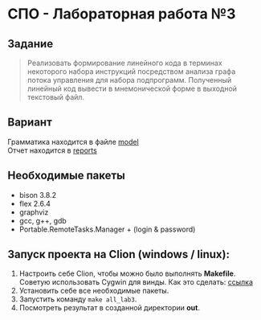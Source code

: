 # СПО - Лабораторная работа №3
## Задание
>Реализовать формирование линейного кода в терминах некоторого набора инструкций посредством анализа графа потока управления для набора подпрограмм. Полученный линейный код вывести в мнемонической форме в выходной текстовый файл.

## Вариант
Грамматика находится в файле [model](./model)  
Отчет находится в [reports](./reports/Лабораторная%20работа%202%20-%20СПО.pdf)

## Необходимые пакеты
+ bison 3.8.2
+ flex 2.6.4
+ graphviz
+ gcc, g++, gdb
+ Portable.RemoteTasks.Manager + (login & password)

## Запуск проекта на Clion (windows / linux):
1. Настроить себе Clion, чтобы можно было выполнять **Makefile**. Советую использовать Cygwin для винды. Как это сделать: [ссылка](https://www.jetbrains.com/help/clion/quick-tutorial-on-configuring-clion-on-windows.html#Cygwin)
2. Установить себе все необходимые пакеты.
3. Запустить команду `make all_lab3`.
4. Посмотреть результат в созданной директории **out**.